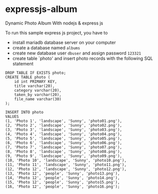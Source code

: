 # expressjs-album

Dynamic Photo Album With nodejs &amp; express js

To run this sample express js project, you have to

- install mariadb database server on your computer
- create a database named `albums`
- create new database user `dbuser` and assign password `123321`
- create table `photo' and insert photo records with the following SQL statement

```
DROP TABLE IF EXISTS photo;
CREATE TABLE photo (
	id int PRIMARY KEY,
	title varchar(20),
	category varchar(20),
	taken_by varchar(20),
	file_name varchar(30)
);

INSERT INTO photo
VALUES
(1, 'Photo 1', 'landscape', 'Sunny', 'photo01.png'),
(2, 'Photo 2', 'landscape', 'Sunny', 'photo02.png'),
(3, 'Photo 3', 'landscape', 'Sunny', 'photo03.png'),
(4, 'Photo 4', 'landscape', 'Sunny', 'photo04.png'),
(5, 'Photo 5', 'landscape', 'Sunny', 'photo05.png'),
(6, 'Photo 6', 'landscape', 'Sunny', 'photo06.png'),
(7, 'Photo 7', 'landscape', 'Sunny', 'photo07.png'),
(8, 'Photo 8', 'landscape', 'Sunny', 'photo08.png'),
(9, 'Photo 9', 'landscape', 'Sunny', 'photo09.png'),
(10, 'Photo 10', 'landscape', 'Sunny', 'photo10.png'),
(11, 'Photo 11', 'landscape', 'Sunny', 'photo11.png'),
(12, 'Photo 12', 'landscape', 'Sunny', 'photo12.png'),
(13, 'Photo 12', 'people', 'Sunny', 'photo13.png'),
(14, 'Photo 12', 'people', 'Sunny', 'photo14.png'),
(15, 'Photo 12', 'people', 'Sunny', 'photo15.png'),
(16, 'Photo 12', 'people', 'Sunny', 'photo16.png');
```
